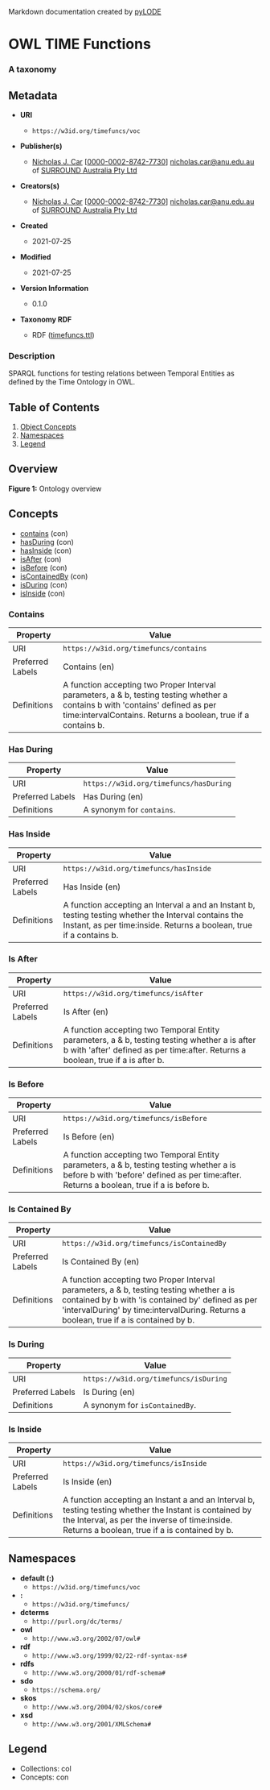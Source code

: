 Markdown documentation created by [pyLODE](http://github.com/rdflib/pyLODE) 

# OWL TIME Functions
### A taxonomy

## Metadata
* **URI**
  * `https://w3id.org/timefuncs/voc`
* **Publisher(s)**
  * [Nicholas J. Car](https://orcid.org/0000-0002-8742-7730)
    [[0000-0002-8742-7730](https://orcid.org/0000-0002-8742-7730)]
    [nicholas.car@anu.edu.au](nicholas.car@anu.edu.au) of [SURROUND Australia Pty Ltd](https://surroundaustralia.com)
* **Creators(s)**
  * [Nicholas J. Car](https://orcid.org/0000-0002-8742-7730)
    [[0000-0002-8742-7730](https://orcid.org/0000-0002-8742-7730)]
    [nicholas.car@anu.edu.au](nicholas.car@anu.edu.au) of [SURROUND Australia Pty Ltd](https://surroundaustralia.com)
* **Created**
  * 2021-07-25
* **Modified**
  * 2021-07-25
* **Version Information**
  * 0.1.0

* **Taxonomy RDF**
  * RDF ([timefuncs.ttl](turtle))
### Description
SPARQL functions for testing relations between Temporal Entities as defined by the Time Ontology in OWL.


## Table of Contents
1. [Object Concepts](#concepts)
1. [Namespaces](#namespaces)
1. [Legend](#legend)


## Overview

**Figure 1:** Ontology overview
## Concepts
* [contains](https://w3id.org/timefuncs/contains) (con)
* [hasDuring](https://w3id.org/timefuncs/hasDuring) (con)
* [hasInside](https://w3id.org/timefuncs/hasInside) (con)
* [isAfter](https://w3id.org/timefuncs/isAfter) (con)
* [isBefore](https://w3id.org/timefuncs/isBefore) (con)
* [isContainedBy](https://w3id.org/timefuncs/isContainedBy) (con)
* [isDuring](https://w3id.org/timefuncs/isDuring) (con)
* [isInside](https://w3id.org/timefuncs/isInside) (con)

### Contains
Property | Value
--- | ---
URI | `https://w3id.org/timefuncs/contains`
Preferred Labels |Contains (en)<br />
Definitions |A function accepting two Proper Interval parameters, a & b, testing testing whether a contains b with 'contains' defined as per time:intervalContains. Returns a boolean, true if a contains b.<br />
### Has During
Property | Value
--- | ---
URI | `https://w3id.org/timefuncs/hasDuring`
Preferred Labels |Has During (en)<br />
Definitions |A synonym for `contains`.<br />
### Has Inside
Property | Value
--- | ---
URI | `https://w3id.org/timefuncs/hasInside`
Preferred Labels |Has Inside (en)<br />
Definitions |A function accepting an Interval a and an Instant b, testing testing whether the Interval contains the Instant, as per time:inside. Returns a boolean, true if a contains b.<br />
### Is After
Property | Value
--- | ---
URI | `https://w3id.org/timefuncs/isAfter`
Preferred Labels |Is After (en)<br />
Definitions |A function accepting two Temporal Entity parameters, a & b, testing testing whether a is after b with 'after' defined as per time:after. Returns a boolean, true if a is after b.<br />
### Is Before
Property | Value
--- | ---
URI | `https://w3id.org/timefuncs/isBefore`
Preferred Labels |Is Before (en)<br />
Definitions |A function accepting two Temporal Entity parameters, a & b, testing testing whether a is before b with 'before' defined as per time:after. Returns a boolean, true if a is before b.<br />
### Is Contained By
Property | Value
--- | ---
URI | `https://w3id.org/timefuncs/isContainedBy`
Preferred Labels |Is Contained By (en)<br />
Definitions |A function accepting two Proper Interval parameters, a & b, testing testing whether a is contained by b with 'is contained by' defined as per 'intervalDuring' by time:intervalDuring. Returns a boolean, true if a is contained by b.<br />
### Is During
Property | Value
--- | ---
URI | `https://w3id.org/timefuncs/isDuring`
Preferred Labels |Is During (en)<br />
Definitions |A synonym for `isContainedBy`.<br />
### Is Inside
Property | Value
--- | ---
URI | `https://w3id.org/timefuncs/isInside`
Preferred Labels |Is Inside (en)<br />
Definitions |A function accepting an Instant a and an Interval b, testing testing whether the Instant is contained by the Interval, as per the inverse of time:inside. Returns a boolean, true if a is contained by b.<br />

## Namespaces
* **default (:)**
  * `https://w3id.org/timefuncs/voc`
* **:**
  * `https://w3id.org/timefuncs/`
* **dcterms**
  * `http://purl.org/dc/terms/`
* **owl**
  * `http://www.w3.org/2002/07/owl#`
* **rdf**
  * `http://www.w3.org/1999/02/22-rdf-syntax-ns#`
* **rdfs**
  * `http://www.w3.org/2000/01/rdf-schema#`
* **sdo**
  * `https://schema.org/`
* **skos**
  * `http://www.w3.org/2004/02/skos/core#`
* **xsd**
  * `http://www.w3.org/2001/XMLSchema#`

## Legend
* Collections: col
* Concepts: con